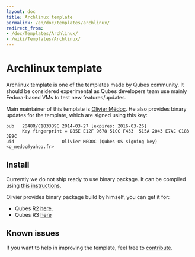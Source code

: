 ```yaml
---
layout: doc
title: Archlinux template
permalink: /en/doc/templates/archlinux/
redirect_from:
- /doc/Templates/Archlinux/
- /wiki/Templates/Archlinux/
---
```


Archlinux template
===============

Archlinux template is one of the templates made by Qubes community. It should
be considered experimental as Qubes developers team use mainly Fedora-based VMs
to test new features/updates.

Main maintainer of this template is [Olivier Médoc](mailto:o_medoc@yahoo.fr).
He also provides binary updates for the template, which are signed using this
key:

    pub   2048R/C1833B9C 2014-03-27 [expires: 2016-03-26]
          Key fingerprint = D85E E12F 9678 51CC F433  515A 2043 E7AC C183 3B9C
    uid                  Olivier MEDOC (Qubes-OS signing key) <o_medoc@yahoo.fr>


Install
-------

Currently we do not ship ready to use binary package. It can be compiled using
[this instructions](/en/doc/building-archlinux-template/).

Olivier provides binary package build by himself, you can get it for:
* Qubes R2 [here](https://groups.google.com/d/msgid/qubes-devel/54CE3FB1.3050708%40yahoo.fr).
* Qubes R3 [here](https://groups.google.com/d/msg/qubes-users/RI3KQVEEc30/h5nsNw_SHTQJ)



Known issues
------------

If you want to help in improving the template, feel free to [contribute](/en/doc/contributing-howto/).
